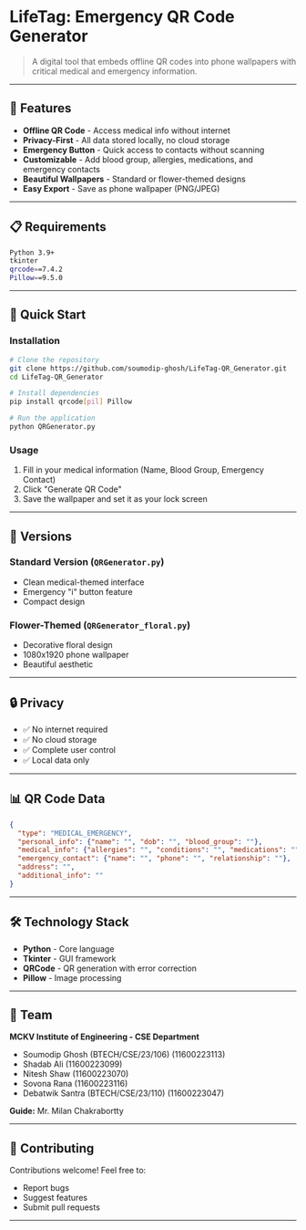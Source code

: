 # LifeTag: Emergency QR Code Generator

> A digital tool that embeds offline QR codes into phone wallpapers with critical medical and emergency information.

---

## 🌟 Features

- **Offline QR Code** - Access medical info without internet
- **Privacy-First** - All data stored locally, no cloud storage
- **Emergency Button** - Quick access to contacts without scanning
- **Customizable** - Add blood group, allergies, medications, and emergency contacts
- **Beautiful Wallpapers** - Standard or flower-themed designs
- **Easy Export** - Save as phone wallpaper (PNG/JPEG)

---

## 📋 Requirements

```bash
Python 3.9+
tkinter
qrcode==7.4.2
Pillow==9.5.0
```

---

## 🚀 Quick Start

### Installation
```bash
# Clone the repository
git clone https://github.com/soumodip-ghosh/LifeTag-QR_Generator.git
cd LifeTag-QR_Generator

# Install dependencies
pip install qrcode[pil] Pillow

# Run the application
python QRGenerator.py
```

### Usage
1. Fill in your medical information (Name, Blood Group, Emergency Contact)
2. Click "Generate QR Code"
3. Save the wallpaper and set it as your lock screen

---

## 📱 Versions

### Standard Version (`QRGenerator.py`)
- Clean medical-themed interface
- Emergency "i" button feature
- Compact design

### Flower-Themed (`QRGenerator_floral.py`)
- Decorative floral design
- 1080x1920 phone wallpaper
- Beautiful aesthetic

---

## 🔒 Privacy

- ✅ No internet required
- ✅ No cloud storage
- ✅ Complete user control
- ✅ Local data only

---

## 📊 QR Code Data

```json
{
  "type": "MEDICAL_EMERGENCY",
  "personal_info": {"name": "", "dob": "", "blood_group": ""},
  "medical_info": {"allergies": "", "conditions": "", "medications": ""},
  "emergency_contact": {"name": "", "phone": "", "relationship": ""},
  "address": "",
  "additional_info": ""
}
```

---

## 🛠️ Technology Stack

- **Python** - Core language
- **Tkinter** - GUI framework
- **QRCode** - QR generation with error correction
- **Pillow** - Image processing

---

## 👥 Team

**MCKV Institute of Engineering - CSE Department**

- Soumodip Ghosh (BTECH/CSE/23/106) (11600223113)
- Shadab Ali (11600223099)
- Nitesh Shaw (11600223070)
- Sovona Rana (11600223116)
- Debatwik Santra (BTECH/CSE/23/110) (11600223047)

**Guide:** Mr. Milan Chakrabortty

---

## 🤝 Contributing

Contributions welcome! Feel free to:
- Report bugs
- Suggest features
- Submit pull requests

---
